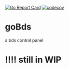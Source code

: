 [![Go Report Card](https://goreportcard.com/badge/github.com/KAIYOHUGO/goBds)](https://goreportcard.com/report/github.com/KAIYOHUGO/goBds)
[![codecov](https://codecov.io/gh/KAIYOHUGO/goBds/branch/master/graph/badge.svg?token=QYC0H93JZD)](https://codecov.io/gh/KAIYOHUGO/goBds)
# goBds


a bds control panel

# !!!! still in WIP